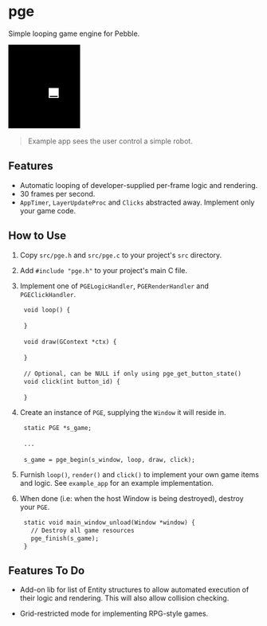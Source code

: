 # pge

Simple looping game engine for Pebble.

![screenshot](screenshots/screenshot1.png)

> Example app sees the user control a simple robot.

## Features

- Automatic looping of developer-supplied per-frame logic and rendering.
- 30 frames per second.
- `AppTimer`, `LayerUpdateProc` and `Clicks` abstracted away. Implement only
  your game code.

## How to Use

1. Copy `src/pge.h` and `src/pge.c` to your project's `src` directory.

2. Add `#include "pge.h"` to your project's main C file.

3. Implement one of `PGELogicHandler`, `PGERenderHandler` and
   `PGEClickHandler`.

        void loop() {
          
        }

        void draw(GContext *ctx) {
          
        }

        // Optional, can be NULL if only using pge_get_button_state()
        void click(int button_id) {
          
        }

4. Create an instance of `PGE`, supplying the `Window` it will reside in.

        static PGE *s_game;

        ...

        s_game = pge_begin(s_window, loop, draw, click);

5. Furnish `loop()`, `render()` and `click()` to implement your own game items
   and logic. See `example_app` for an example implementation.

6. When done (i.e: when the host Window is being destroyed), destroy your
   `PGE`.

        static void main_window_unload(Window *window) {
          // Destroy all game resources
          pge_finish(s_game);
        }

## Features To Do

- Add-on lib for list of Entity structures to allow automated execution of their logic and rendering.
  This will also allow collision checking.

- Grid-restricted mode for implementing RPG-style games.
